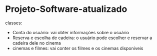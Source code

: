 # Projeto-Software-atualizado
classes:
- Conta do usuário: vai obter informações sobre o usuário
- Reserva e escolha de cadeira: o usuário pode escolher e reservar a cadeira dele no cinema
- cinemas e filmes: vai conter os filmes e os cinemas disponíveis 

